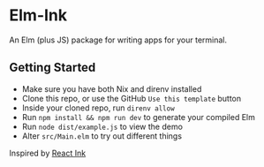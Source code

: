 # Elm-Ink

An Elm (plus JS) package for writing apps for your terminal.

## Getting Started

- Make sure you have both Nix and direnv installed
- Clone this repo, or use the GitHub `Use this template` button
- Inside your cloned repo, run `direnv allow`
- Run `npm install && npm run dev` to generate your compiled Elm
- Run `node dist/example.js` to view the demo
- Alter `src/Main.elm` to try out different things

Inspired by [React Ink](https://github.com/vadimdemedes/ink)
